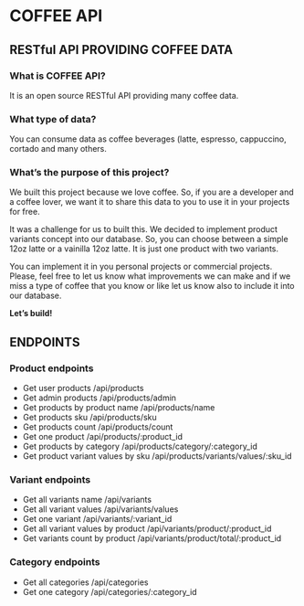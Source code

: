 # **COFFEE API**

## RESTful API PROVIDING COFFEE DATA

### **What is COFFEE API?**
It is an open source RESTful API providing many coffee data.

### **What type of data?**
You can consume data as coffee beverages (latte, espresso, cappuccino, cortado and many others.

### **What’s the purpose of this project?**
We built this project because we love coffee. So, if you are a developer and a coffee lover, we want it to share this data to you to use it in your projects for free.

It was a challenge for us to built this. We decided to implement product variants concept into our database. So, you can choose between a simple 12oz latte or a vainilla 12oz latte. It is just one product with two variants.

You can implement it in you personal projects or commercial projects. Please, feel free to let us know what improvements we can make and if we miss a type of coffee that you know or like let us know also to include it into our database.

**Let’s build!**


## ENDPOINTS
### **Product endpoints**

- Get user products /api/products
- Get admin products /api/products/admin
- Get products by product name /api/products/name
- Get products sku /api/products/sku
- Get products count /api/products/count
- Get one product /api/products/:product_id
- Get products by category /api/products/category/:category_id
- Get product variant values by sku /api/products/variants/values/:sku_id

### **Variant endpoints**

- Get all variants name /api/variants
- Get all variant values /api/variants/values
- Get one variant /api/variants/:variant_id
- Get all variant values by product /api/variants/product/:product_id
- Get variants count by product /api/variants/product/total/:product_id

### **Category endpoints**

- Get all categories /api/categories
- Get one category /api/categories/:category_id

